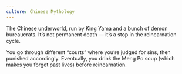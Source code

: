 ```yaml
---
culture: Chinese Mythology
---
```


The Chinese underworld, run by King Yama and a bunch of demon bureaucrats. It’s not permanent death — it’s a stop in the reincarnation cycle.

You go through different “courts” where you’re judged for sins, then punished accordingly. Eventually, you drink the Meng Po soup (which makes you forget past lives) before reincarnation.
